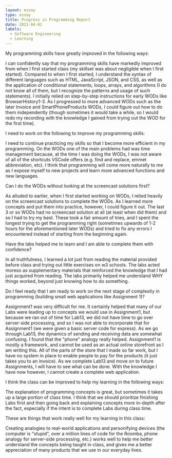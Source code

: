 ```yaml
---
layout: essay
type: essay
title: Progress in Programming Report
date: 2021-04-01
labels:
  - Software Engineering
  - Learning
---
```


My programming skills have greatly improved in the following ways:

I can confidently say that my programming skills have markedly improved from when I first started class (my skillset was about negligible when I first started). Compared to when I first started, I understand the syntax of different languages such as HTML, JavaScript, JSON, and CSS, as well as the application of conditional statements, loops, arrays, and algorithms (I do not know all of them, but I recognize the patterns and usage of such statements). I initially relied on step-by-step instructions for early WODs like BrowserHistory1-3. As I progressed to more advanced WODs such as the later Invoice and SmartPhoneProducts WODs, I could figure out how to do them independently (though sometimes it would take a while, so I would redo my recording with the knowledge I gained from trying out the WOD for the first time).

I need to work on the following to improve my programming skills:

I need to continue practicing my skills so that I become more efficient in my programming. On the WODs one of the main problems had was time management because, at the time I was doing the WODs, I was not aware of all of the shortcuts VSCode offers (e.g. find and replace, emmet abbreviation, etc). I think that programming will come more naturally to me as I expose myself to new projects and learn more advanced functions and new languages.

Can I do the WODs without looking at the screencast solutions first?

As alluded to earlier, when I first started working on WODs, I relied heavily on the screencast solutions to complete the WODs. As I learned more concepts and put them into practice, however, I could figure it out. The last 3 or so WODs had no screencast solution at all (at least when did them) and so I had to try my best. These took a fair amount of tries, and I spent the longest trying to get the programming right (sometimes upwards of 1-2 hours for the aforementioned later WODs) and tried to fix any errors I encountered instead of starting from the beginning again.

Have the labs helped me to learn and I am able to complete them with confidence?

In all truthfulness, I learned a lot just from reading the material provided before class and trying out little exercises on w3 schools. The labs acted moreso as supplementary materials that reinforced the knowledge that I had just acquired from reading. The labs primarily helped me understand WHY things worked, beyond just knowing how to do something.

Do I feel ready that I am ready to work on the next stage of complexity in programming (building small web applications like Assignment 1)?

Assignment1 was very difficult for me. It certainly helped that many of our Labs were leading up to concepts we would use in Assignment1, but because we ran out of time for Lab13, we did not have time to go over server-side processing, and so I was not able to incorporate that for Assignment1 (we were given a basic server code for express). As we go through Lab13, the dynamics of sending and receiving data are somewhat confusing. I found that the "phone" analogy really helped. Assignment1 is mostly a framework, and cannot be used as an actual online storefront as I am writing this. All of the parts of the store that I made so far work, but I have no system in place to enable people to pay for the products (it just takes you to an invoice). As we complete Lab13 and move on to future Assignments, I will have to see what can be done. With the knowledge I have now however, I cannot create a complete web application.

I think the class can be improved to help my learning in the following ways:

The explanation of programming concepts is great, but sometimes it takes up a large portion of class time. I think that we should prioritize finishing Labs first and then going back and explaining concepts more in-depth after the fact, especially if the intent is to complete Labs during class time.

These are things that work really well for my learning in this class:

Creating analogies to real-world applications and personifying devices (the computer is "stupid", over a million lines of code for the Roomba, phone analogy for server-side processing, etc.) works well to help me better understand the concepts being taught in class, and gives me a better appreciation of many products that we use in our everyday lives.
